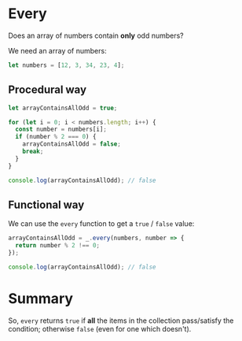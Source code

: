 # Every

Does an array of numbers contain **only** odd numbers?

We need an array of numbers:

``` js
let numbers = [12, 3, 34, 23, 4];
```

## Procedural way

``` js
let arrayContainsAllOdd = true;

for (let i = 0; i < numbers.length; i++) {
  const number = numbers[i];
  if (number % 2 === 0) {
    arrayContainsAllOdd = false;
    break;
  }
}

console.log(arrayContainsAllOdd); // false
```

## Functional way

We can use the `every` function to get a `true` / `false` value:

``` js
arrayContainsAllOdd = _.every(numbers, number => {
  return number % 2 !== 0;
});

console.log(arrayContainsAllOdd); // false
```

# Summary

So, `every` returns `true` if **all** the items in the collection pass/satisfy the condition; otherwise `false` (even for one which doesn't).
